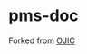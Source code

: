 # pms-doc

Forked from [OJIC](https://docs.google.com/document/d/1Df-4DwAUf-EwrA5K97Vt-ePWaOxHDhd9CkhGmGiV1c4/edit?usp=sharing)
